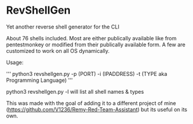 # RevShellGen
Yet another reverse shell generator for the CLI

About 76 shells included. Most are either publically available like from pentestmonkey or modified from their publically available form. A few are customized to work on all OS dynamically.

Usage:

'''
python3 revshellgen.py -p (PORT) -i (IPADDRESS) -t (TYPE aka Programming Language)
'''

python3 revshellgen.py -l will list all shell names & types

This was made with the goal of adding it to a different project of mine (https://github.com/V1236/Remy-Red-Team-Assistant) but its useful on its own.

